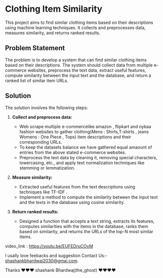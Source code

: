 # Clothing Item Similarity

This project aims to find similar clothing items based on their descriptions using machine learning techniques. It collects and preprocesses data, measures similarity, and returns ranked results.

## Problem Statement

The problem is to develop a system that can find similar clothing items based on their descriptions. The system should collect data from multiple e-commerce websites, preprocess the text data, extract useful features, compute similarity between the input text and the database, and return a ranked list of similar item URLs.

## Solution

The solution involves the following steps:

1. **Collect and preprocess data:**
   - Web scrape multiple e-commercelike amazon , flipkart and nykaa fashion websites to gather clothing(Mens : Shirts,T-shirts , jeans  Womens : One Piece , Tops) item descriptions and their corresponding URLs.
   - To keep the datasets balance we have gathered equal amaount of entries from the above stated e-commerce websites.
   - Preprocess the text data by cleaning it, removing special characters, lowercasing, etc., and apply text normalization techniques like stemming or lemmatization.

2. **Measure similarity:**
   - Extracted useful features from the text descriptions using techniques like TF-IDF .
   - Implement a method to compute the similarity between the input text and the texts in the database using cosine similarity.

3. **Return ranked results:**
   - Designed a function that accepts a text string, extracts its features, computes similarities with the items in the database, ranks them based on similarity, and returns the URLs of the top-N most similar items.
     
video_link : https://youtu.be/EUFEDruCOvM

I usally love feebacks and suggestion 
Contact Us:- shashankbhardwaj2030@gmai.com.


Thanks
❤️❤️❤️ shashank Bhardwaj(the_ghost) ❤️❤️❤️❤️

